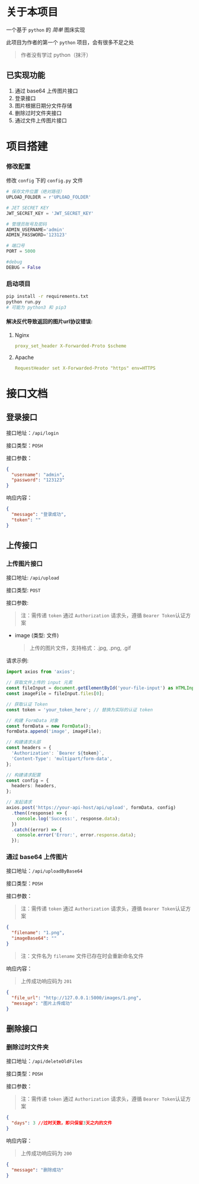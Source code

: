# 关于本项目

一个基于 `python` 的 _简单_ 图床实现

此项目为作者的第一个 `python` 项目，会有很多不足之处

> 作者没有学过 python（抹汗）

## 已实现功能

1. 通过 base64 上传图片接口
2. 登录接口
3. 图片根据日期分文件存储
4. 删除过时文件夹接口
5. 通过文件上传图片接口

# 项目搭建

### 修改配置

修改 `config` 下的 `config.py` 文件

```py
# 保存文件位置（绝对路径）
UPLOAD_FOLDER = r'UPLOAD_FOLDER'

# JET SECRET KEY
JWT_SECRET_KEY = 'JWT_SECRET_KEY'

# 管理员账号及密码
ADMIN_USERNAME='admin'
ADMIN_PASSWORD='123123'

# 端口号
PORT = 5000

#debug
DEBUG = False
```

### 启动项目

```bash
pip install -r requirements.txt
python run.py
# 可能为 python3 和 pip3
```

#### 解决反代导致返回的图片url协议错误:

1. Nginx
    ```yaml
    proxy_set_header X-Forwarded-Proto $scheme
    ```
2. Apache
    ```yaml
    RequestHeader set X-Forwarded-Proto "https" env=HTTPS
    ```

# 接口文档

## 登录接口

接口地址：`/api/login`

接口类型：`POSH`

接口参数：

```json
{
  "username": "admin",
  "password": "123123"
}
```

响应内容：

```json
{
  "message": "登录成功",
  "token": ""
}
```

## 上传接口

### 上传图片接口
接口地址: `/api/upload`

接口类型: `POST`

接口参数:


> 注：需传递 `token` 通过 `Authorization` 请求头，遵循 `Bearer Token`认证方案

+ image (类型: 文件)

   >上传的图片文件，支持格式：.jpg, .png, .gif

请求示例:
```typescript
import axios from 'axios';

// 获取文件上传的 input 元素
const fileInput = document.getElementById('your-file-input') as HTMLInputElement;
const imageFile = fileInput.files[0];

// 获取认证 Token
const token = 'your_token_here'; // 替换为实际的认证 token

// 构建 FormData 对象
const formData = new FormData();
formData.append('image', imageFile);

// 构建请求头部
const headers = {
  'Authorization': `Bearer ${token}`,
  'Content-Type': 'multipart/form-data',
};

// 构建请求配置
const config = {
  headers: headers,
};

// 发起请求
axios.post('https://your-api-host/api/upload', formData, config)
  .then((response) => {
    console.log('Success:', response.data);
  })
  .catch((error) => {
    console.error('Error:', error.response.data);
  });
```

### 通过 base64 上传图片

接口地址：`/api/uploadByBase64`

接口类型：`POSH`

接口参数：

> 注：需传递 `token` 通过 `Authorization` 请求头，遵循 `Bearer Token`认证方案

```json
{
  "filename": "1.png",
  "imageBase64": ""
}
```

> 注：文件名为 `filename` 文件已存在时会重新命名文件

响应内容：

> 上传成功响应码为 `201`

```json
{
  "file_url": "http://127.0.0.1:5000/images/1.png",
  "message": "图片上传成功"
}
```


## 删除接口

### 删除过时文件夹

接口地址：`/api/deleteOldFiles`

接口类型：`POSH`

接口参数：

> 注：需传递 `token` 通过 `Authorization` 请求头，遵循 `Bearer Token`认证方案

```json
{
  "days": 3 //过时天数，即只保留3天之内的文件
}
```

响应内容：

> 上传成功响应码为 `200`

```json
{
  "message": "删除成功"
}
```

